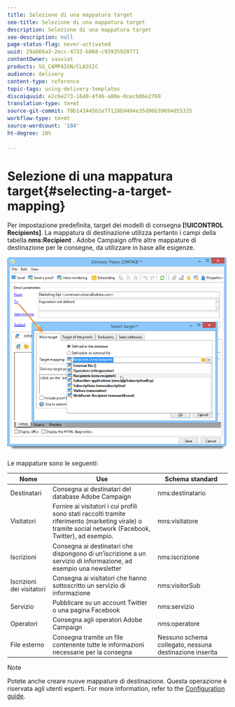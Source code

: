 ```yaml
---
title: Selezione di una mappatura target
seo-title: Selezione di una mappatura target
description: Selezione di una mappatura target
seo-description: null
page-status-flag: never-activated
uuid: 29a666a3-2ecc-4732-b068-c93935929771
contentOwner: sauviat
products: SG_CAMPAIGN/CLASSIC
audience: delivery
content-type: reference
topic-tags: using-delivery-templates
discoiquuid: e2c6e273-1640-4f46-a80e-0cecb06e2769
translation-type: tm+mt
source-git-commit: 70b143445b2e77128b9404e35d96b39694d55335
workflow-type: tm+mt
source-wordcount: '184'
ht-degree: 10%

---
```



# Selezione di una mappatura target{#selecting-a-target-mapping}

Per impostazione predefinita, target dei modelli di consegna **[!UICONTROL Recipients]**. La mappatura di destinazione utilizza pertanto i campi della tabella **nms:Recipient** .  Adobe Campaign offre altre mappature di destinazione per le consegne, da utilizzare in base alle esigenze.

![](assets/delivery_select_mapping.png)

Le mappature sono le seguenti:

| Nome | Use | Schema standard |
|---|---|---|
| Destinatari | Consegna ai destinatari del database Adobe Campaign  | nms:destinatario |
| Visitatori | Fornire ai visitatori i cui profili sono stati raccolti tramite riferimento (marketing virale) o tramite social network (Facebook, Twitter), ad esempio. | mns:visitatore |
| Iscrizioni | Consegna ai destinatari che dispongono di un’iscrizione a un servizio di informazione, ad esempio una newsletter | nms:iscrizione |
| Iscrizioni dei visitatori | Consegna ai visitatori che hanno sottoscritto un servizio di informazione | nms:visitorSub |
| Servizio | Pubblicare su un account Twitter o una pagina Facebook | nms:servizio |
| Operatori | Consegna agli operatori Adobe Campaign  | nms:operatore |
| File esterno | Consegna tramite un file contenente tutte le informazioni necessarie per la consegna | Nessuno schema collegato, nessuna destinazione inserita |

>[!NOTE]
>
>Potete anche creare nuove mappature di destinazione. Questa operazione è riservata agli utenti esperti. For more information, refer to the [Configuration guide](../../configuration/using/target-mapping.md).
